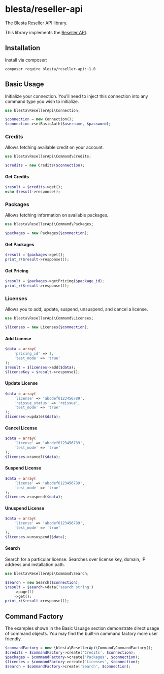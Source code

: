 # blesta/reseller-api

The Blesta Reseller API library.

This library implements the [Reseller API](http://docs.blesta.com/display/dev/Reseller+API).

## Installation

Install via composer:

```
composer require blesta/reseller-api:~1.0
```

## Basic Usage

Initialize your connection. You'll need to inject this connection into any command type you wish to initialize.

```php
use blesta\ResellerApi\Connection;

$connection = new Connection();
$connection->setBasicAuth($username, $password);
```

### Credits

Allows fetching available credit on your account.

```php
use blesta\ResellerApi\Command\Credits;

$credits = new Credits($connection);
```

#### Get Credits

```php
$result = $credits->get();
echo $result->response();
```

### Packages

Allows fetching information on available packages.

```php
use blesta\ResellerApi\Command\Packages;

$packages = new Packages($connection);
```

#### Get Packages

```php
$result = $packages->get();
print_r($result->response());
```
#### Get Pricing

```php
$result = $packages->getPricing($package_id);
print_r($result->response());
```

### Licenses

Allows you to add, update, suspend, unsuspend, and cancel a license.

```php
use blesta\ResellerApi\Command\Licenses;

$licenses = new Licenses($connection);
```

#### Add License

```php
$data = array(
    'pricing_id' => 1,
    'test_mode' => 'true'
);
$result = $licenses->add($data);
$licenseKey = $result->response();
```

#### Update License

```php
$data = array(
    'license' => 'abcdef0123456789',
    'reissue_status' => 'reissue',
    'test_mode' => 'true'
);
$licenses->update($data);
```

#### Cancel License

```php
$data = array(
    'license' => 'abcdef0123456789',
    'test_mode' => 'true'
);
$licenses->cancel($data);
```

#### Suspend License

```php
$data = array(
    'license' => 'abcdef0123456789',
    'test_mode' => 'true'
);
$licenses->suspend($data);
```

#### Unuspend License
```php
$data = array(
    'license' => 'abcdef0123456789',
    'test_mode' => 'true'
);
$licenses->unsuspend($data);
```

#### Search

Search for a particular license. Searches over license key, domain, IP address and installation path.

```php
use blesta\ResellerApi\Command\Search;

$search = new Search($connection);
$result = $search->data('search string')
    ->page(1)
    ->get();
print_r($result->response());
```

## Command Factory

The examples shown in the Basic Usuage section demonstrate direct usage of command objects. You may find the built-in command factory more user friendly.

```php
$commandFactory = new \blesta\ResellerApi\Command\CommandFactory();
$credits = $commandFactory->create('Credits', $connection);
$packages = $commandFactory->create('Packages', $connection);
$licenses = $commandFactory->create('Licenses', $connection);
$search = $commandFactory->create('Search', $connection);
```

